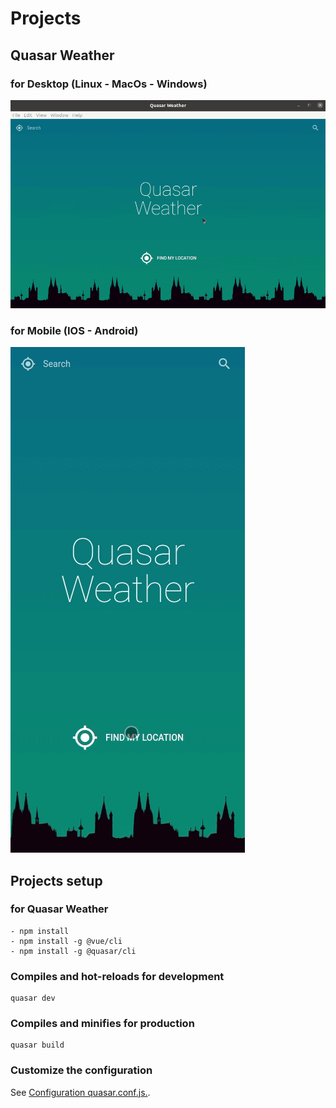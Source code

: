 # Projects
## Quasar Weather
### for Desktop (Linux - MacOs - Windows)
![](q-weather)

### for Mobile (IOS - Android)
![](q-weather-mobile.gif)

## Projects setup
### for Quasar Weather
```
- npm install
- npm install -g @vue/cli
- npm install -g @quasar/cli
```

### Compiles and hot-reloads for development
```
quasar dev
```

### Compiles and minifies for production
```
quasar build
```

### Customize the configuration
See [Configuration quasar.conf.js.](https://quasar.dev/quasar-cli/quasar-conf-js).
